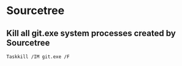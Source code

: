 # Sourcetree

## Kill all git.exe system processes created by Sourcetree

`Taskkill /IM git.exe /F`
